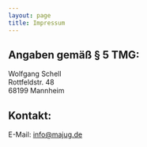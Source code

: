 ```yaml
---
layout: page
title: Impressum
---
```


## Angaben gemäß § 5 TMG:

Wolfgang Schell<br />
Rottfeldstr. 48<br />
68199 Mannheim<br />

## Kontakt:

E-Mail: [info@majug.de](mailto:info@majug.de)
